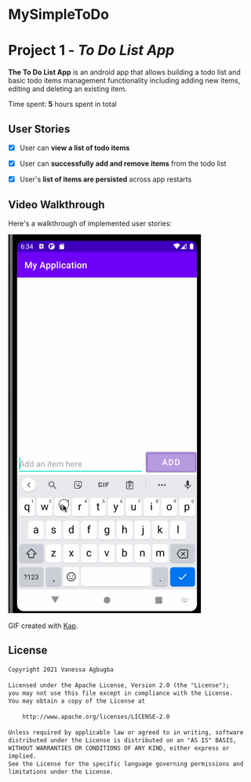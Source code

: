 # MySimpleToDo

# Project 1 - *To Do List App*

**The To Do List App** is an android app that allows building a todo list and basic todo items management functionality including adding new items, editing and deleting an existing item.


Time spent: **5** hours spent in total

## User Stories

* [x] User can **view a list of todo items**
* [x] User can **successfully add and remove items** from the todo list
* [x] User's **list of items are persisted** across app restarts


## Video Walkthrough

Here's a walkthrough of implemented user stories:

<img src='./myTodoApp.gif' title='Video Walkthrough' width='' alt='Video Walkthrough' />

GIF created with [Kap](https://getkap.co/).


## License

    Copyright 2021 Vanessa Agbugba

    Licensed under the Apache License, Version 2.0 (the "License");
    you may not use this file except in compliance with the License.
    You may obtain a copy of the License at

        http://www.apache.org/licenses/LICENSE-2.0

    Unless required by applicable law or agreed to in writing, software
    distributed under the License is distributed on an "AS IS" BASIS,
    WITHOUT WARRANTIES OR CONDITIONS OF ANY KIND, either express or implied.
    See the License for the specific language governing permissions and
    limitations under the License.
